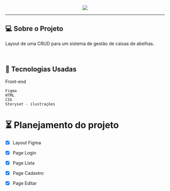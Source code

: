 <p align="center">
  <img width="auto" height="auto"  src="https://user-images.githubusercontent.com/46323667/150590544-4df3ada3-1bef-42cd-9e34-daf0c8fcccbf.png">
</p>
<hr>


 



<!-- <p align="center">
  <img max-width="auto" height="auto"  src="https://user-images.githubusercontent.com/46323667/150592095-9aac5bd6-fdfb-4e32-8d44-f974092fc003.png">
</p> -->



## 💻  Sobre o Projeto
Layout de uma CRUD para um sistema de gestão de caixas de abelhas.

<br>


## :rocket: Tecnologias Usadas
Front-end 
```
Figma
HTML
CSS 
Storyset - ilustrações 

```
# :hourglass_flowing_sand: Planejamento do projeto

- [x] Layout Figma 
- [x] Page Login
- [x] Page Lista
- [x] Page Cadastro
- [x] Page Editar




